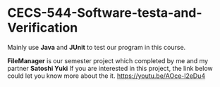 # CECS-544-Software-testa-and-Verification

Mainly use ****Java**** and ****JUnit**** to test our program in this course.



****FileManager**** is our semester project which completed by me and my partner ****Satoshi Yuki****
If you are interested in this project, the link below could let you know more about the it.
https://youtu.be/AOce-l2eDu4
